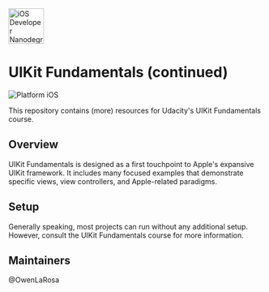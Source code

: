<img src="https://s3-us-west-1.amazonaws.com/udacity-content/degrees/catalog-images/nd003.png" alt="iOS Developer Nanodegree logo" height="70" >

# UIKit Fundamentals (continued)

![Platform iOS](https://img.shields.io/badge/nanodegree-iOS-blue.svg)

This repository contains (more) resources for Udacity's UIKit Fundamentals course.

## Overview

UIKit Fundamentals is designed as a first touchpoint to Apple's expansive UIKit framework. It includes many focused examples that demonstrate specific views, view controllers, and Apple-related paradigms.

## Setup

Generally speaking, most projects can run without any additional setup. However, consult the UIKit Fundamentals course for more information.

## Maintainers

@OwenLaRosa
